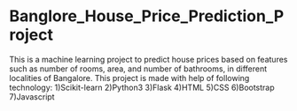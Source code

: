# Banglore_House_Price_Prediction_Project
This is a machine learning project to predict house prices based on features such as number of rooms, area, and number of bathrooms, in different localities of Bangalore.
This project is made with help of following technology:
1)Scikit-learn
2)Python3
3)Flask
4)HTML
5)CSS
6)Bootstrap
7)Javascript

